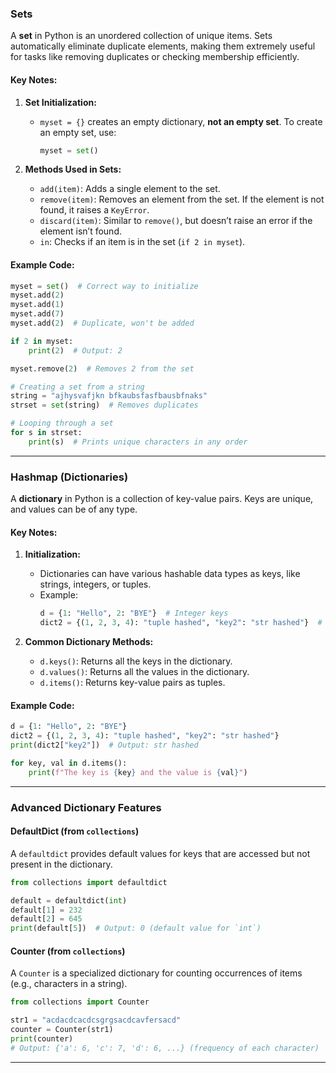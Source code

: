 ### **Sets**
A **set** in Python is an unordered collection of unique items. Sets automatically eliminate duplicate elements, making them extremely useful for tasks like removing duplicates or checking membership efficiently.

#### Key Notes:
1. **Set Initialization:**
   - `myset = {}` creates an empty dictionary, **not an empty set**. To create an empty set, use:
     ```python
     myset = set()
     ```

2. **Methods Used in Sets:**
   - `add(item)`: Adds a single element to the set.
   - `remove(item)`: Removes an element from the set. If the element is not found, it raises a `KeyError`.
   - `discard(item)`: Similar to `remove()`, but doesn’t raise an error if the element isn’t found.
   - `in`: Checks if an item is in the set (`if 2 in myset`).

#### Example Code:
```python
myset = set()  # Correct way to initialize
myset.add(2)
myset.add(1)
myset.add(7)
myset.add(2)  # Duplicate, won't be added

if 2 in myset:
    print(2)  # Output: 2

myset.remove(2)  # Removes 2 from the set

# Creating a set from a string
string = "ajhysvafjkn bfkaubsfasfbausbfnaks"
strset = set(string)  # Removes duplicates

# Looping through a set
for s in strset:
    print(s)  # Prints unique characters in any order
```

---

### **Hashmap (Dictionaries)**
A **dictionary** in Python is a collection of key-value pairs. Keys are unique, and values can be of any type.

#### Key Notes:
1. **Initialization:**
   - Dictionaries can have various hashable data types as keys, like strings, integers, or tuples.
   - Example:
     ```python
     d = {1: "Hello", 2: "BYE"}  # Integer keys
     dict2 = {(1, 2, 3, 4): "tuple hashed", "key2": "str hashed"}  # Tuple and string keys
     ```

2. **Common Dictionary Methods:**
   - `d.keys()`: Returns all the keys in the dictionary.
   - `d.values()`: Returns all the values in the dictionary.
   - `d.items()`: Returns key-value pairs as tuples.

#### Example Code:
```python
d = {1: "Hello", 2: "BYE"}
dict2 = {(1, 2, 3, 4): "tuple hashed", "key2": "str hashed"}
print(dict2["key2"])  # Output: str hashed

for key, val in d.items():
    print(f"The key is {key} and the value is {val}")
```

---

### **Advanced Dictionary Features**

#### **DefaultDict (from `collections`)**
A `defaultdict` provides default values for keys that are accessed but not present in the dictionary.
```python
from collections import defaultdict

default = defaultdict(int)
default[1] = 232
default[2] = 645
print(default[5])  # Output: 0 (default value for `int`)
```

#### **Counter (from `collections`)**
A `Counter` is a specialized dictionary for counting occurrences of items (e.g., characters in a string).
```python
from collections import Counter

str1 = "acdacdcacdcsgrgsacdcavfersacd"
counter = Counter(str1)
print(counter)  
# Output: {'a': 6, 'c': 7, 'd': 6, ...} (frequency of each character)
```

---
